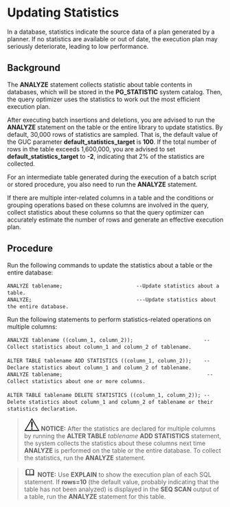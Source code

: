 # Updating Statistics<a name="EN-US_TOPIC_0289900381"></a>

In a database, statistics indicate the source data of a plan generated by a planner. If no statistics are available or out of date, the execution plan may seriously deteriorate, leading to low performance.

## Background<a name="en-us_topic_0283136976_en-us_topic_0237121513_en-us_topic_0073253809_en-us_topic_0040046492_section1822974510313"></a>

The  **ANALYZE**  statement collects statistic about table contents in databases, which will be stored in the  **PG\_STATISTIC**  system catalog. Then, the query optimizer uses the statistics to work out the most efficient execution plan.

After executing batch insertions and deletions, you are advised to run the  **ANALYZE**  statement on the table or the entire library to update statistics. By default, 30,000 rows of statistics are sampled. That is, the default value of the GUC parameter  **default\_statistics\_target**  is  **100**. If the total number of rows in the table exceeds 1,600,000, you are advised to set  **default\_statistics\_target**  to  **-2**, indicating that 2% of the statistics are collected.

For an intermediate table generated during the execution of a batch script or stored procedure, you also need to run the  **ANALYZE**  statement.

If there are multiple inter-related columns in a table and the conditions or grouping operations based on these columns are involved in the query, collect statistics about these columns so that the query optimizer can accurately estimate the number of rows and generate an effective execution plan.

## Procedure<a name="en-us_topic_0283136976_en-us_topic_0237121513_en-us_topic_0073253809_en-us_topic_0040046492_section6024390710327"></a>

Run the following commands to update the statistics about a table or the entire database:

```
ANALYZE tablename;                        --Update statistics about a table.
ANALYZE;                                  ---Update statistics about the entire database.
```

Run the following statements to perform statistics-related operations on multiple columns:

```
ANALYZE tablename ((column_1, column_2));                       --Collect statistics about column_1 and column_2 of tablename.

ALTER TABLE tablename ADD STATISTICS ((column_1, column_2));    --Declare statistics about column_1 and column_2 of tablename.
ANALYZE tablename;                                               --Collect statistics about one or more columns.

ALTER TABLE tablename DELETE STATISTICS ((column_1, column_2)); --Delete statistics about column_1 and column_2 of tablename or their statistics declaration.
```

>![](public_sys-resources/icon-notice.gif) **NOTICE:** 
>After the statistics are declared for multiple columns by running the  **ALTER TABLE** _tablename_ **ADD STATISTICS**  statement, the system collects the statistics about these columns next time  **ANALYZE**  is performed on the table or the entire database.
>To collect the statistics, run the  **ANALYZE**  statement.

>![](public_sys-resources/icon-note.gif) **NOTE:** 
>Use  **EXPLAIN**  to show the execution plan of each SQL statement. If  **rows=10**  \(the default value, probably indicating that the table has not been analyzed\) is displayed in the  **SEQ SCAN**  output of a table, run the  **ANALYZE**  statement for this table.

